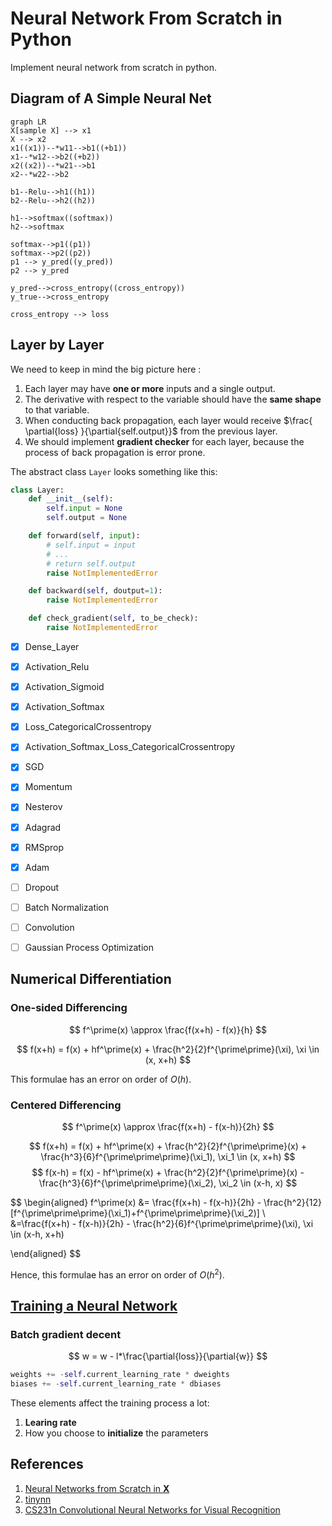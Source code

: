 Neural Network From Scratch in Python
=====================================
Implement neural network from scratch in python.

Diagram of A Simple Neural Net
-----------------------------

``` mermaid
graph LR
X[sample X] --> x1
X --> x2
x1((x1))--*w11-->b1((+b1))
x1--*w12-->b2((+b2))
x2((x2))--*w21-->b1
x2--*w22-->b2

b1--Relu-->h1((h1))
b2--Relu-->h2((h2))

h1-->softmax((softmax))
h2-->softmax

softmax-->p1((p1))
softmax-->p2((p2))
p1 --> y_pred((y_pred))
p2 --> y_pred

y_pred-->cross_entropy((cross_entropy))
y_true-->cross_entropy

cross_entropy --> loss
```

Layer by Layer
--------------
We need to keep in mind the big picture here :

1. Each layer may have **one or more** inputs and a single output.
2. The derivative with respect to the variable should have the **same shape**
   to that variable.
3. When conducting back propagation, each layer would receive $\frac{
   \partial{loss} }{\partial{self.output}}$ from the previous layer.
4. We should implement **gradient checker** for each layer, because the process of
   back propagation is error prone.

The abstract class `Layer` looks something like this:
``` python
class Layer:
    def __init__(self):
        self.input = None
        self.output = None

    def forward(self, input):
        # self.input = input
        # ...
        # return self.output
        raise NotImplementedError

    def backward(self, doutput=1):
        raise NotImplementedError

    def check_gradient(self, to_be_check):
        raise NotImplementedError
```

- [x] Dense_Layer
- [x] Activation_Relu
- [x] Activation_Sigmoid
- [x] Activation_Softmax
- [x] Loss_CategoricalCrossentropy
- [x] Activation_Softmax_Loss_CategoricalCrossentropy
- [x] SGD
- [x] Momentum
- [x] Nesterov
- [x] Adagrad
- [x] RMSprop
- [x] Adam
- [ ] Dropout
- [ ] Batch Normalization
- [ ] Convolution
- [ ] Gaussian Process Optimization


Numerical Differentiation
-------------------------
### One-sided Differencing
$$
f^\prime(x) \approx \frac{f(x+h) - f(x)}{h}
$$

$$
f(x+h) = f(x) + hf^\prime(x) + \frac{h^2}{2}f^{\prime\prime}(\xi),  \xi \in (x, x+h)
$$

This formulae has an error on order of $O(h)$.

### Centered Differencing

$$
f^\prime(x) \approx \frac{f(x+h) - f(x-h)}{2h}
$$


$$
f(x+h) = f(x) + hf^\prime(x) + \frac{h^2}{2}f^{\prime\prime}(x) + \frac{h^3}{6}f^{\prime\prime\prime}(\xi_1),  \xi_1 \in (x, x+h)
$$
$$
f(x-h) = f(x) - hf^\prime(x) + \frac{h^2}{2}f^{\prime\prime}(x) - \frac{h^3}{6}f^{\prime\prime\prime}(\xi_2),  \xi_2 \in (x-h, x)
$$

$$
\begin{aligned}
f^\prime(x) &= \frac{f(x+h) - f(x-h)}{2h} - \frac{h^2}{12}[f^{\prime\prime\prime}(\xi_1)+f^{\prime\prime\prime}(\xi_2)] \\
&=\frac{f(x+h) - f(x-h)}{2h} - \frac{h^2}{6}f^{\prime\prime\prime}(\xi), \xi \in (x-h, x+h)

\end{aligned}
$$

Hence, this formulae has an error on order of $O(h^2)$.


[Training a Neural Network](training-a-neural-network.md)
-------------------------
### Batch gradient decent
$$ w = w -  l*\frac{\partial{loss}}{\partial{w}} $$
``` python
weights += -self.current_learning_rate * dweights
biases += -self.current_learning_rate * dbiases
```

These elements affect the training process a lot:
1. **Learing rate**
2. How you choose to **initialize** the parameters

References
-----------
1. [Neural Networks from Scratch in **X**](https://github.com/Sentdex/NNfSiX)
2. [tinynn](https://github.com/borgwang/tinynn)
3. [CS231n Convolutional Neural Networks for Visual Recognition](https://cs231n.github.io/neural-networks-3/#sgd)
